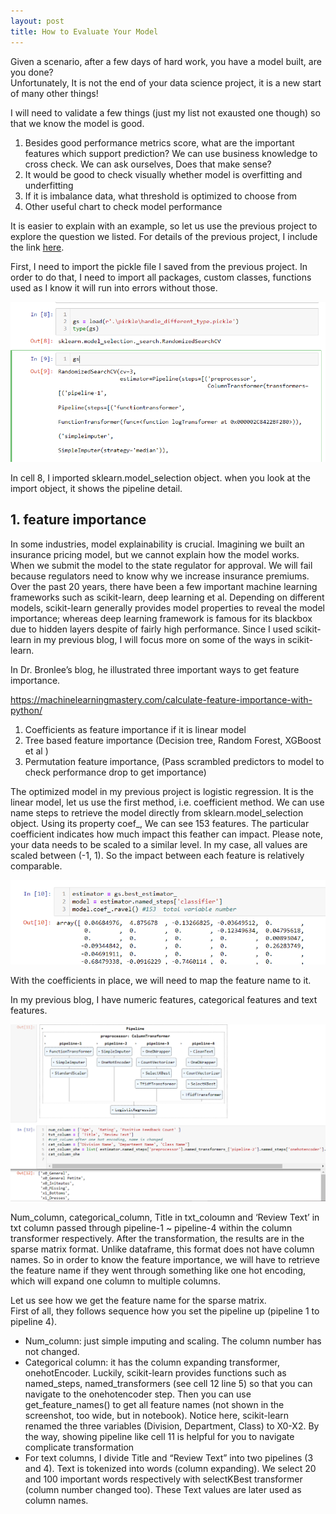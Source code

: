 ```yaml
---
layout: post
title: How to Evaluate Your Model
---
```


Given a scenario, after a few days of hard work,  you have a model built, are you done?  
Unfortunately, It is not the end of your data science project, it is a new start of many other things!  

I will need to validate a few things (just my list not exausted one though) so that we know the model is good.  

1. Besides good performance metrics score, what are the important features which support prediction? We can use business knowledge to cross check. We can ask ourselves,  Does that make sense?
2. It would be good to check visually whether model is overfitting and underfitting
3. If it is imbalance data, what threshold is optimized to choose from
4. Other useful chart to check model performance

It is easier to explain with an example, so let us use the previous project to explore the question we listed.  For details of the previous project, I include the link [here](https://wenleicao.github.io/How_to_Handle_Textual_Features_along_with_Other_Features_in_Machine_Learning/).  

First, I need to import the pickle file I saved from the previous project. In order to do that, I need to import all packages, custom classes, functions used as I know it will run into errors without those.  

<img src="/images/blog52/1import_object.PNG"> 

In cell 8, I imported  sklearn.model_selection object. when you look at the import object, it shows the pipeline detail.

## 1. feature importance   

In some industries, model explainability is crucial. Imagining we built an insurance pricing model, but we cannot explain how the model works.  When we submit the model to the state regulator for approval. We will fail because regulators need to know why we increase insurance premiums. Over the past 20 years, there have been a few important machine learning frameworks such as scikit-learn, deep learning et al.  Depending on different models, scikit-learn generally provides model properties to reveal the model importance; whereas deep learning framework is famous for its blackbox due to hidden layers despite of fairly high performance. 
Since I used scikit-learn in my previous blog, I will focus more on some of the ways in scikit-learn.  

In Dr. Bronlee’s blog, he illustrated three important ways to get feature importance.  

<https://machinelearningmastery.com/calculate-feature-importance-with-python/>  

1. Coefficients as feature importance if it is linear model  
2. Tree based feature importance (Decision tree, Random Forest, XGBoost  et  al )  
3. Permutation feature importance, (Pass scrambled predictors to model to check performance drop to get importance)   

The optimized model in my previous project is logistic regression. It is the linear model, let us use the first method, i.e. coefficient method. We can use name steps to retrieve the model directly from sklearn.model_selection object.   Using its property  coef_,  We can see 153 features.  The particular coefficient  indicates how much impact this feather can impact. Please note, your data needs to be scaled to a similar level.  In my case, all values are scaled between (-1, 1). So the impact between each feature is relatively comparable.  

<img src="/images/blog52/1.5coefficient.PNG">   

With the coefficients in place, we will need to map the feature name to it.  

In my previous blog, I have numeric features, categorical features and text features.  

<img src="/images/blog52/2Features.PNG">   

Num_column, categorical_column, Title in txt_coloumn  and  ‘Review Text’ in txt column passed through pipeline-1 ~ pipeline-4 within the column transformer  respectively.  After the transformation, the results are in the sparse matrix format.  Unlike dataframe, this format does not have column names. So in order to know the feature importance, we will have to retrieve the feature name if they went through something like one hot encoding, which will expand one column to multiple columns.  

Let us see how we get the feature name for the sparse matrix.  
First of all, they follows sequence how you set the pipeline up  (pipeline 1 to pipeline 4).  

* Num_column: just simple imputing and scaling. The column number  has not changed. 
* Categorical  column: it has the  column expanding transformer, onehotEncoder.  Luckily, scikit-learn provides functions such as named_steps, named_transformers (see cell 12 line 5) so that you can navigate to the onehotencoder step.  Then you can use get_feature_names() to get all feature names (not shown in the screenshot, too wide, but in notebook).  Notice here, scikit-learn renamed the three variables (Division, Department, Class) to X0-X2. 
By the way, showing pipeline like cell 11 is helpful for you to navigate complicate transformation
* For text columns, I divide Title and “Review Text” into two pipelines (3 and 4).  Text is tokenized into words (column expanding). We select 20 and 100 important words respectively with selectKBest transformer (column number changed too).  These Text values are later used as column names. 



  



